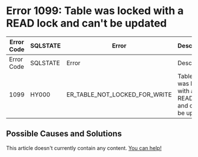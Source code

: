 
# Error 1099: Table was locked with a READ lock and can't be updated


| Error Code | SQLSTATE | Error | Description |
| --- | --- | --- | --- |
| Error Code | SQLSTATE | Error | Description |
| 1099 | HY000 | ER_TABLE_NOT_LOCKED_FOR_WRITE | Table '%s' was locked with a READ lock and can't be updated |




## Possible Causes and Solutions


This article doesn't currently contain any content. [You can help!](/en/writing-and-editing-knowledge-base-articles/)

